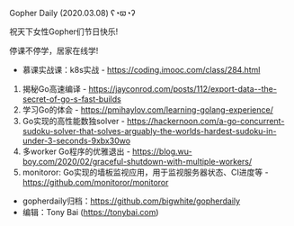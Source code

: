 Gopher Daily (2020.03.08) ʕ◔ϖ◔ʔ

祝天下女性Gopher们节日快乐!

停课不停学，居家在线学! 
* 慕课实战课：k8s实战 - https://coding.imooc.com/class/284.html

1. 揭秘Go高速编译 - https://jayconrod.com/posts/112/export-data--the-secret-of-go-s-fast-builds
2. 学习Go的体会 - https://pmihaylov.com/learning-golang-experience/
3. Go实现的高性能数独solver - https://hackernoon.com/a-go-concurrent-sudoku-solver-that-solves-arguably-the-worlds-hardest-sudoku-in-under-3-seconds-9xbx30wo
4. 多worker Go程序的优雅退出 - https://blog.wu-boy.com/2020/02/graceful-shutdown-with-multiple-workers/
5. monitoror: Go实现的墙板监视应用，用于监视服务器状态、CI进度等 -  https://github.com/monitoror/monitoror

* gopherdaily归档：https://github.com/bigwhite/gopherdaily
* 编辑：Tony Bai (https://tonybai.com)
